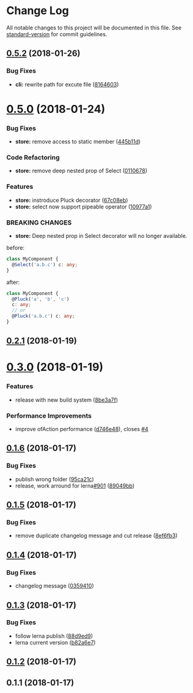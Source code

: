 # Change Log

All notable changes to this project will be documented in this file. See [standard-version](https://github.com/conventional-changelog/standard-version) for commit guidelines.

<a name="0.5.2"></a>
## [0.5.2](https://github.com/sandangel/ngrx-utils/compare/v0.5.1...v0.5.2) (2018-01-26)


### Bug Fixes

* **cli:** rewrite path for excute file ([8164603](https://github.com/sandangel/ngrx-utils/commit/8164603))



<a name="0.5.0"></a>

# [0.5.0](https://github.com/sandangel/ngrx-utils/compare/v0.2.1...v0.5.0) (2018-01-24)

### Bug Fixes

* **store:** remove access to static member ([445b11d](https://github.com/sandangel/ngrx-utils/commit/445b11d))

### Code Refactoring

* **store:** remove deep nested prop of Select ([0110678](https://github.com/sandangel/ngrx-utils/commit/0110678))

### Features

* **store:** instroduce Pluck decorator ([67c08eb](https://github.com/sandangel/ngrx-utils/commit/67c08eb))
* **store:** select now support pipeable operator ([10977a1](https://github.com/sandangel/ngrx-utils/commit/10977a1))

### BREAKING CHANGES

* **store:** Deep nested prop in Select decorator will no longer available.

before:

```typescript
class MyComponent {
  @Select('a.b.c') c: any;
}
```

after:

```typescript
class MyComponent {
  @Pluck('a', 'b', 'c')
  c: any;
  // or
  @Pluck('a.b.c') c: any;
}
```

<a name="0.2.1"></a>

## [0.2.1](https://github.com/sandangel/ngrx-utils/compare/v0.3.0...v0.2.1) (2018-01-19)

<a name="0.3.0"></a>

# [0.3.0](https://github.com/sandangel/ngrx-utils/compare/v0.1.6...v0.3.0) (2018-01-19)

### Features

* release with new build system ([8be3a7f](https://github.com/sandangel/ngrx-utils/commit/8be3a7f))

### Performance Improvements

* improve ofAction performance ([d746e48](https://github.com/sandangel/ngrx-utils/commit/d746e48)), closes [#4](https://github.com/sandangel/ngrx-utils/issues/4)

<a name="0.1.6"></a>

## [0.1.6](https://github.com/sandangel/ngrx-utils/compare/v0.1.5...v0.1.6) (2018-01-17)

### Bug Fixes

* publish wrong folder ([95ca21c](https://github.com/sandangel/ngrx-utils/commit/95ca21c))
* release, work arround for lerna[#901](https://github.com/sandangel/ngrx-utils/issues/901) ([89049bb](https://github.com/sandangel/ngrx-utils/commit/89049bb))

<a name="0.1.5"></a>

## [0.1.5](https://github.com/sandangel/ngrx-utils/compare/v0.1.4...v0.1.5) (2018-01-17)

### Bug Fixes

* remove duplicate changelog message and cut release ([8ef6fb3](https://github.com/sandangel/ngrx-utils/commit/8ef6fb3))

<a name="0.1.4"></a>

## [0.1.4](https://github.com/sandangel/ngrx-utils/compare/v0.1.3...v0.1.4) (2018-01-17)

### Bug Fixes

* changelog message ([0359410](https://github.com/sandangel/ngrx-utils/commit/0359410))

<a name="0.1.3"></a>

## [0.1.3](https://github.com/sandangel/ngrx-utils/compare/v0.1.2...v0.1.3) (2018-01-17)

### Bug Fixes

* follow lerna publish ([88d9ed9](https://github.com/sandangel/ngrx-utils/commit/88d9ed9))
* lerna current version ([b82a6e7](https://github.com/sandangel/ngrx-utils/commit/b82a6e7))

<a name="0.1.2"></a>

## [0.1.2](https://github.com/sandangel/ngrx-utils/compare/v0.1.1...v0.1.2) (2018-01-17)

<a name="0.1.1"></a>

## 0.1.1 (2018-01-17)
